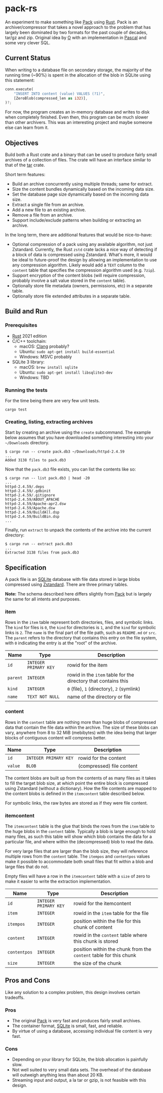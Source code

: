 # pack-rs

An experiment to make something like [Pack](https://pack.ac) using [Rust](https://www.rust-lang.org). Pack is an archiver/compressor that takes a novel approach to the problem that has largely been dominated by two formats for the past couple of decades, tar/gz and zip. Original idea by [O](https://github.com/OttoCoddo) with an implementation in [Pascal](https://github.com/PackOrganization/Pack) and some very clever SQL.

## Current Status

When writing to a database file on secondary storage, the majority of the running time (~90%) is spent in the allocation of the blob in SQLite using this statement:

```rust
conn.execute(
    "INSERT INTO content (value) VALUES (?1)",
    [ZeroBlob(compressed_len as i32)],
)?;
```

For now, the program creates an in-memory database and writes to disk when completely finished. Even then, this program can be much slower than other archivers. This was an interesting project and maybe someone else can learn from it.

## Objectives

Build both a Rust crate and a binary that can be used to produce fairly small archives of a collection of files. The crate will have an interface similar to that of the [tar](https://crates.io/crates/tar) crate.

Short term features:

* Build an archive concurrently using multiple threads; same for extract.
* Size the content bundles dynamically based on the incoming data size.
* Set the database page size dynamically based on the incoming data size.
* Extract a single file from an archive.
* Add a new file to an existing archive.
* Remove a file from an archive.
* Support include/exclude patterns when building or extracting an archive.

In the long term, there are additional features that would be nice-to-have:

* Optional compression of a pack using any available algorithm, not just Zstandard. Currently, the Rust `zstd` crate lacks a nice way of detecting if a block of data is compressed using Zstandard. What's more, it would be ideal to future-proof the design by allowing an implementation to use any compression algorithm. Likely would add a `TEXT` column to the `content` table that specifies the compression algorithm used (e.g. `7zip`).
* Support encryption of the content blobs (will require compression, probably involve a salt value stored in the `content` table).
* Optionally store file metadata (owners, permissions, etc) in a separate table.
* Optionally store file extended attributes in a separate table.

## Build and Run

### Prerequisites

* [Rust](https://www.rust-lang.org) 2021 edition
* C/C++ toolchain:
    - macOS: [Clang](https://clang.llvm.org) probably?
    - Ubuntu: `sudo apt-get install build-essential`
    - Windows: MSVC probably
* SQLite 3 library:
    - macOS: `brew install sqlite`
    - Ubuntu: `sudo apt-get install libsqlite3-dev`
    - Windows: TBD

### Running the tests

For the time being there are very few unit tests.

```shell
cargo test
```

### Creating, listing, extracting archives

Start by creating an archive using the `create` subcommand. The example below assumes that you have downloaded something interesting into your `~/Downloads` directory.

```shell
$ cargo run -- create pack.db3 ~/Downloads/httpd-2.4.59
...
Added 3138 files to pack.db3
```

Now that the `pack.db3` file exists, you can list the contents like so:

```shell
$ cargo run -- list pack.db3 | head -20
...
httpd-2.4.59/.deps
httpd-2.4.59/.gdbinit
httpd-2.4.59/.gitignore
httpd-2.4.59/ABOUT_APACHE
httpd-2.4.59/Apache-apr2.dsw
httpd-2.4.59/Apache.dsw
httpd-2.4.59/BuildAll.dsp
httpd-2.4.59/BuildBin.dsp
...
```

Finally, run `extract` to unpack the contents of the archive into the current directory:

```shell
$ cargo run -- extract pack.db3
...
Extracted 3138 files from pack.db3
```

## Specification

A pack file is an [SQLite](https://www.sqlite.org) database with file data stored in large blobs compressed using [Zstandard](http://facebook.github.io/zstd/). There are three primary tables.

**Note:** The schema described here differs slightly from [Pack](https://pack.ac) but is largely the same for all intents and purposes.

### item

Rows in the `item` table represent both directories, files, and symbolic links. The `kind` for files is `0`, the `kind` for directories is `1`, and the `kind` for symbolic links is `2`. The `name` is the final part of the file path, such as `README.md` or `src`. The `parent` refers to the directory that contains this entry on the file system, with `0` indicating the entry is at the "root" of the archive.

| Name     | Type                  | Description        |
| -------- | --------------------- | ------------------ |
| `id`     | `INTEGER PRIMARY KEY` | rowid for the item |
| `parent` | `INTEGER`             | rowid in the `item` table for the directory that contains this |
| `kind`   | `INTEGER`             | `0` (file), `1` (directory), `2` (symlink) |
| `name`   | `TEXT NOT NULL`       | name of the directory or file |

### content

Rows in the `content` table are nothing more than huge blobs of compressed data that contain the file data within the archive. The size of these blobs can vary, anywhere from 8 to 32 MiB (mebibytes) with the idea being that larger blocks of contiguous content will compress better.

| Name     | Type                  | Description               |
| -------- | --------------------- | ------------------------- |
| `id`     | `INTEGER PRIMARY KEY` | rowid for the content     |
| `value`  | `BLOB`                | (compressed) file content |

The content blobs are built up from the contents of as many files as it takes to fill the target blob size, at which point the entire block is compressed using Zstandard (without a dictionary). How the file contents are mapped to the content blobs is defined in the `itemcontent` table described below.

For symbolic links, the raw bytes are stored as if they were file content.

### itemcontent

The `itemcontent` table is the glue that binds the rows from the `item` table to the huge blobs in the `content` table. Typically a blob is large enough to hold many files, as such this table will show which blob contains the data for a particular file, and where within the (decompressed) blob to read the data.

For very large files that are larger than the blob size, they will reference multiple rows from the `content` table. The `itempos` and `contentpos` values make it possible to accommodate both small files that fit within a blob and large files that do not.

Empty files will have a row in the `itemcontent` table with a `size` of zero to make it easier to write the extraction implementation.

| Name         | Type                  | Description               |
| ------------ | --------------------- | ------------------------- |
| `id`         | `INTEGER PRIMARY KEY` | rowid for the itemcontent |
| `item`       | `INTEGER`             | rowid in the `item` table for the file |
| `itempos`    | `INTEGER`             | position within the file for this chunk of content |
| `content`    | `INTEGER`             | rowid in the `content` table where this chunk is stored |
| `contentpos` | `INTEGER`             | position within the chunk from the `content` table for this chunk |
| `size`       | `INTEGER`             | the size of the chunk |

## Pros and Cons

Like any solution to a complex problem, this design involves certain tradeoffs.

### Pros

* The original [Pack](https://pack.ac) is very fast and produces fairly small archives.
* The container format, [SQLite](https://www.sqlite.org) is small, fast, and reliable.
* By virtue of using a database, accessing individual file content is very fast.

### Cons

* Depending on your library for SQLite, the blob allocation is painfully slow.
* Not well suited to very small data sets. The overhead of the database will outweigh anything less than about 20 KB.
* Streaming input and output, a la tar or gzip, is not feasible with this design.
